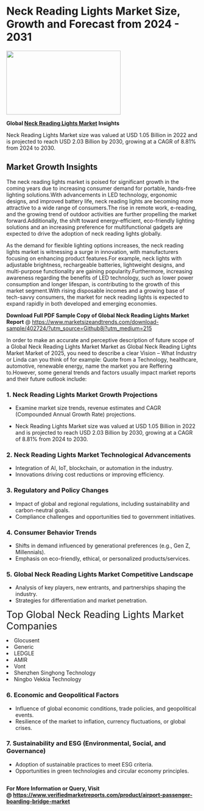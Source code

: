<H1>Neck Reading Lights Market Size, Growth and Forecast from 2024 - 2031</H1><img class="aligncenter size-medium wp-image-584254" src="https://thirdeyenews.in/wp-content/uploads/2024/09/Global-Market-Research-300x168.jpeg" alt="" width="300" height="168" /><p><strong>Global&nbsp;<a href="https://www.marketsizeandtrends.com/download-sample/402724/?utm_source=Github8j?utm_medium=215">Neck Reading Lights Market</a> Insights</strong></p><p>Neck Reading Lights Market size was valued at USD 1.05 Billion in 2022 and is projected to reach USD 2.03 Billion by 2030, growing at a CAGR of 8.81% from 2024 to 2030.</p><p><h2>Market Growth Insights</h2> <p>The neck reading lights market is poised for significant growth in the coming years due to increasing consumer demand for portable, hands-free lighting solutions.With advancements in LED technology, ergonomic designs, and improved battery life, neck reading lights are becoming more attractive to a wide range of consumers.The rise in remote work, e-reading, and the growing trend of outdoor activities are further propelling the market forward.Additionally, the shift toward energy-efficient, eco-friendly lighting solutions and an increasing preference for multifunctional gadgets are expected to drive the adoption of neck reading lights globally.</p> <p>As the demand for flexible lighting options increases, the neck reading lights market is witnessing a surge in innovation, with manufacturers focusing on enhancing product features.For example, neck lights with adjustable brightness, rechargeable batteries, lightweight designs, and multi-purpose functionality are gaining popularity.Furthermore, increasing awareness regarding the benefits of LED technology, such as lower power consumption and longer lifespan, is contributing to the growth of this market segment.With rising disposable incomes and a growing base of tech-savvy consumers, the market for neck reading lights is expected to expand rapidly in both developed and emerging economies.</p> <p><span class=""><strong>Download Full PDF Sample Copy of Global Neck Reading Lights Market Report</strong> @ <a href="https://www.marketsizeandtrends.com/download-sample/402724/?utm_source=Github8j?utm_medium=215" target="_blank">https://www.marketsizeandtrends.com/download-sample/402724/?utm_source=Github8j?utm_medium=215</a></span></p><p>In order to make an accurate and perceptive description of future scope of a Global&nbsp;Neck Reading Lights Market Market as Global&nbsp;Neck Reading Lights Market Market of 2025, you need to describe a clear Vision &ndash; What Industry or Linda can you think of for example: Quote from a Technology, healthcare, automotive, renewable energy, name the market you are Reffering to.However, some general trends and factors usually impact market reports and their future outlook include:</p><h3>1.&nbsp;<strong>Neck Reading Lights Market Growth Projections</strong></h3><ul><li>Examine market size trends, revenue estimates and CAGR (Compounded Annual Growth Rate) projections.</li><li><p>Neck Reading Lights Market size was valued at USD 1.05 Billion in 2022 and is projected to reach USD 2.03 Billion by 2030, growing at a CAGR of 8.81% from 2024 to 2030.</p></li></ul><h3>2.&nbsp;<strong>Neck Reading Lights Market Technological Advancements</strong></h3><ul><li>Integration of AI, IoT, blockchain, or automation in the industry.</li><li>Innovations driving cost reductions or improving efficiency.</li></ul><h3>3.&nbsp;<strong>Regulatory and Policy Changes</strong></h3><ul><li>Impact of global and regional regulations, including sustainability and carbon-neutral goals.</li><li>Compliance challenges and opportunities tied to government initiatives.</li></ul><h3>4.&nbsp;<strong>Consumer Behavior Trends</strong></h3><ul><li>Shifts in demand influenced by generational preferences (e.g., Gen Z, Millennials).</li><li>Emphasis on eco-friendly, ethical, or personalized products/services.</li></ul><h3>5.&nbsp;<strong>Global Neck Reading Lights Market Competitive Landscape</strong></h3><ul><li>Analysis of key players, new entrants, and partnerships shaping the industry.</li><li>Strategies for differentiation and market penetration.</li></ul><p data-pm-slice="1 1 []"><span style="color: inherit; font-family: inherit; font-size: 25px;">Top Global Neck Reading Lights Market Companies</span></p><div class="" data-test-id=""><p><li>Glocusent</li><li> Generic</li><li> LEDGLE</li><li> AMIR</li><li> Vont</li><li> Shenzhen Singhong Technology</li><li> Ningbo Vekkia Technology</li></p></div><h3>6.&nbsp;<strong>Economic and Geopolitical Factors</strong></h3><ul><li>Influence of global economic conditions, trade policies, and geopolitical events.</li><li>Resilience of the market to inflation, currency fluctuations, or global crises.</li></ul><h3>7.&nbsp;<strong>Sustainability and ESG (Environmental, Social, and Governance)</strong></h3><ul><li>Adoption of sustainable practices to meet ESG criteria.</li><li>Opportunities in green technologies and circular economy principles.</li></ul><h2><strong style="font-size: 14px;">For More Information or Query, Visit @&nbsp;</strong><a style="background-color: #ffffff; font-size: 14px;" href="https://www.marketsizeandtrends.com/report/neck-reading-lights-market/" target="_blank">https://www.verifiedmarketreports.com/product/airport-passenger-boarding-bridge-market</a></h2>
